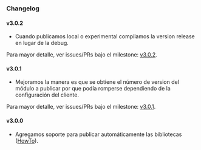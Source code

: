 ### Changelog

#### v3.0.2
- Cuando publicamos local o experimental compilamos la version release en lugar de la debug.

Para mayor detalle, ver issues/PRs bajo el milestone: [v3.0.2](https://github.com/mercadolibre/mobile-android_gradle/issues?q=milestone%3A%22Release+v3.0.2%22+is%3Aclosed).

#### v3.0.1
- Mejoramos la manera es que se obtiene el número de version del módulo a publicar por que podía romperse dependiendo de la configuración del cliente.

Para mayor detalle, ver issues/PRs bajo el milestone: [v3.0.1](https://github.com/mercadolibre/mobile-android_gradle/issues?q=milestone%3A%22Release+v3.0.1%22+is%3Aclosed).

#### v3.0.0
- Agregamos soporte para publicar automáticamente las bibliotecas ([HowTo](https://github.com/mercadolibre/mobile-cd/wiki/Publicación-de-libs-en-Android)).